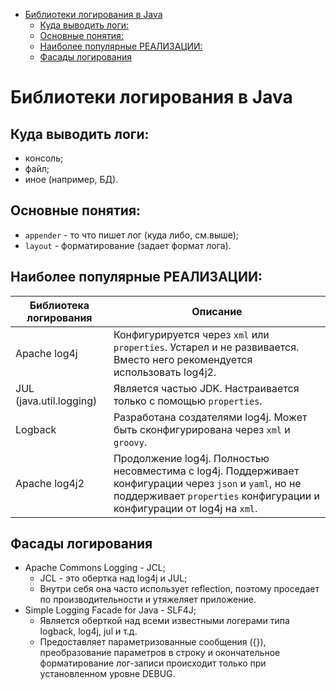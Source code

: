 <!-- TOC -->
* [Библиотеки логирования в Java](#библиотеки-логирования-в-java)
  * [Куда выводить логи:](#куда-выводить-логи-)
  * [Основные понятия:](#основные-понятия-)
  * [Наиболее популярные РЕАЛИЗАЦИИ:](#наиболее-популярные-реализации-)
  * [Фасады логирования](#фасады-логирования)
<!-- TOC -->

# Библиотеки логирования в Java

## Куда выводить логи:
- консоль;
- файл;
- иное (например, БД).

## Основные понятия:
- `appender` - то что пишет лог (куда либо, см.выше);
- `layout` - форматирование (задает формат лога).

## Наиболее популярные РЕАЛИЗАЦИИ:
| Библиотека логирования  | Описание                                                                                                                                                                           |
|-------------------------|------------------------------------------------------------------------------------------------------------------------------------------------------------------------------------|
| Apache log4j            | Конфигурируется через `xml` или `properties`. Устарел и не развивается. Вместо него рекомендуется использовать log4j2.                                                             |
| JUL (java.util.logging) | Является частью JDK. Настраивается только с помощью `properties`.                                                                                                                  |
| Logback                 | Разработана создателями log4j. Может быть сконфигурирована через `xml` и `groovy`.                                                                                                 |
| Apache log4j2           | Продолжение log4j. Полностью несовместима с log4j. Поддерживает конфигурации через `json` и `yaml`, но не поддерживает `properties` конфигурации и конфигурации от log4j на `xml`. |

## Фасады логирования
* Apache Commons Logging - JCL;
    * JCL - это обертка над log4j и JUL;
    * Внутри себя она часто использует reflection, поэтому проседает по производительности и утяжеляет приложение.
* Simple Logging Facade for Java - SLF4J;
    * Является оберткой над всеми известными логерами типа logback, log4j, jul и т.д.
    * Предоставляет параметризованные сообщения ({}), преобразование параметров в строку и окончательное форматирование лог-записи происходит только при установленном уровне DEBUG.